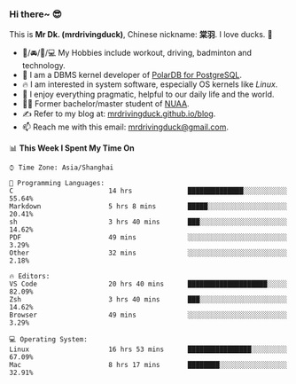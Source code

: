 ### Hi there~ 😎

This is **Mr Dk. (mrdrivingduck)**, Chinese nickname: **棠羽**. I love ducks. 🦆

- 💪/🚘/🏸/💻 My Hobbies include workout, driving, badminton and technology.
- 🍊 I am a DBMS kernel developer of [PolarDB for PostgreSQL](https://github.com/ApsaraDB/PolarDB-for-PostgreSQL).
- 🔥 I am interested in system software, especially OS kernels like *Linux*.
- 🔧 I enjoy everything pragmatic, helpful to our daily life and the world.
- 👨‍🎓 Former bachelor/master student of [NUAA](https://en.wikipedia.org/wiki/Nanjing_University_of_Aeronautics_and_Astronautics).
- ✍ Refer to my blog at: [mrdrivingduck.github.io/blog](https://www.mrdrivingduck.cn/blog/#/).
- 📫 Reach me with this email: [mrdrivingduck@gmail.com](mailto:mrdrivingduck@gmail.com).

<!--START_SECTION:waka-->
📊 **This Week I Spent My Time On** 

```text
⌚︎ Time Zone: Asia/Shanghai

💬 Programming Languages: 
C                        14 hrs              ██████████████░░░░░░░░░░░   55.64% 
Markdown                 5 hrs 8 mins        █████░░░░░░░░░░░░░░░░░░░░   20.41% 
sh                       3 hrs 40 mins       ███░░░░░░░░░░░░░░░░░░░░░░   14.62% 
PDF                      49 mins             ░░░░░░░░░░░░░░░░░░░░░░░░░   3.29% 
Other                    32 mins             ░░░░░░░░░░░░░░░░░░░░░░░░░   2.18%

🔥 Editors: 
VS Code                  20 hrs 40 mins      ████████████████████░░░░░   82.09% 
Zsh                      3 hrs 40 mins       ███░░░░░░░░░░░░░░░░░░░░░░   14.62% 
Browser                  49 mins             ░░░░░░░░░░░░░░░░░░░░░░░░░   3.29%

💻 Operating System: 
Linux                    16 hrs 53 mins      ████████████████░░░░░░░░░   67.09% 
Mac                      8 hrs 17 mins       ████████░░░░░░░░░░░░░░░░░   32.91%

```


<!--END_SECTION:waka-->

<!-- ![Mr Dk.'s GitHub Stats](https://github-readme-stats.vercel.app/api?username=mrdrivingduck&count_private&show_icons=true&theme=buefy) -->

<!-- ![Most Used Languages](https://github-readme-stats.vercel.app/api/top-langs/?username=mrdrivingduck&exclude_repo=mips32-CPU,snort-tcp-socket&theme=buefy&layout=compact&langs_count=10) -->


<!--
**mrdrivingduck/mrdrivingduck** is a ✨ _special_ ✨ repository because its `README.md` (this file) appears on your GitHub profile.

Here are some ideas to get you started:

- 🔭 I’m currently working on ...
- 🌱 I’m currently learning ...
- 👯 I’m looking to collaborate on ...
- 🤔 I’m looking for help with ...
- 💬 Ask me about ...
- 📫 How to reach me: ...
- 😄 Pronouns: ...
- ⚡ Fun fact: ...
-->
